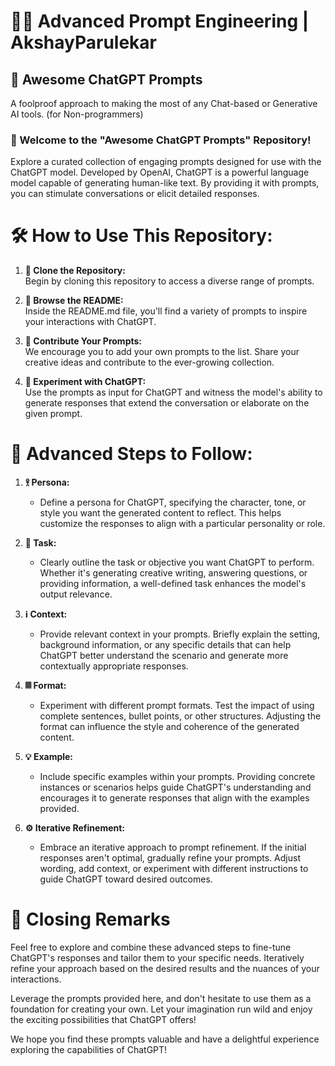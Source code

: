 # 👨‍💻 Advanced Prompt Engineering | AkshayParulekar
## 🤖 Awesome ChatGPT Prompts
A foolproof approach to making the most of any Chat-based or Generative AI tools. (for Non-programmers)


### 🔬 Welcome to the "Awesome ChatGPT Prompts" Repository!

Explore a curated collection of engaging prompts designed for use with the ChatGPT model. Developed by OpenAI, ChatGPT is a powerful language model capable of generating human-like text. By providing it with prompts, you can stimulate conversations or elicit detailed responses.

# 🛠️ How to Use This Repository:

1. **🧬 Clone the Repository:** <br/>
   Begin by cloning this repository to access a diverse range of prompts.

2. **🔎 Browse the README:** <br/>
   Inside the README.md file, you'll find a variety of prompts to inspire your interactions with ChatGPT.

3. **🤝 Contribute Your Prompts:** <br/>
   We encourage you to add your own prompts to the list. Share your creative ideas and contribute to the ever-growing collection.

4. **💉 Experiment with ChatGPT:** <br/>
   Use the prompts as input for ChatGPT and witness the model's ability to generate responses that extend the conversation or elaborate on the given prompt.



# 🦾 Advanced Steps to Follow:

1. **𖨆 Persona:**
   - Define a persona for ChatGPT, specifying the character, tone, or style you want the generated content to reflect. This helps customize the responses to align with a particular personality or role.

2. **📝 Task:**
   - Clearly outline the task or objective you want ChatGPT to perform. Whether it's generating creative writing, answering questions, or providing information, a well-defined task enhances the model's output relevance.

3. **ℹ️ Context:**
   - Provide relevant context in your prompts. Briefly explain the setting, background information, or any specific details that can help ChatGPT better understand the scenario and generate more contextually appropriate responses.

4. **𝄜 Format:**
   - Experiment with different prompt formats. Test the impact of using complete sentences, bullet points, or other structures. Adjusting the format can influence the style and coherence of the generated content.

5. **💡 Example:**
   - Include specific examples within your prompts. Providing concrete instances or scenarios helps guide ChatGPT's understanding and encourages it to generate responses that align with the examples provided.

6. **⚙️ Iterative Refinement:**
   - Embrace an iterative approach to prompt refinement. If the initial responses aren't optimal, gradually refine your prompts. Adjust wording, add context, or experiment with different instructions to guide ChatGPT toward desired outcomes.
# 🏁 Closing Remarks
Feel free to explore and combine these advanced steps to fine-tune ChatGPT's responses and tailor them to your specific needs. Iteratively refine your approach based on the desired results and the nuances of your interactions.




Leverage the prompts provided here, and don't hesitate to use them as a foundation for creating your own. Let your imagination run wild and enjoy the exciting possibilities that ChatGPT offers!

We hope you find these prompts valuable and have a delightful experience exploring the capabilities of ChatGPT!
